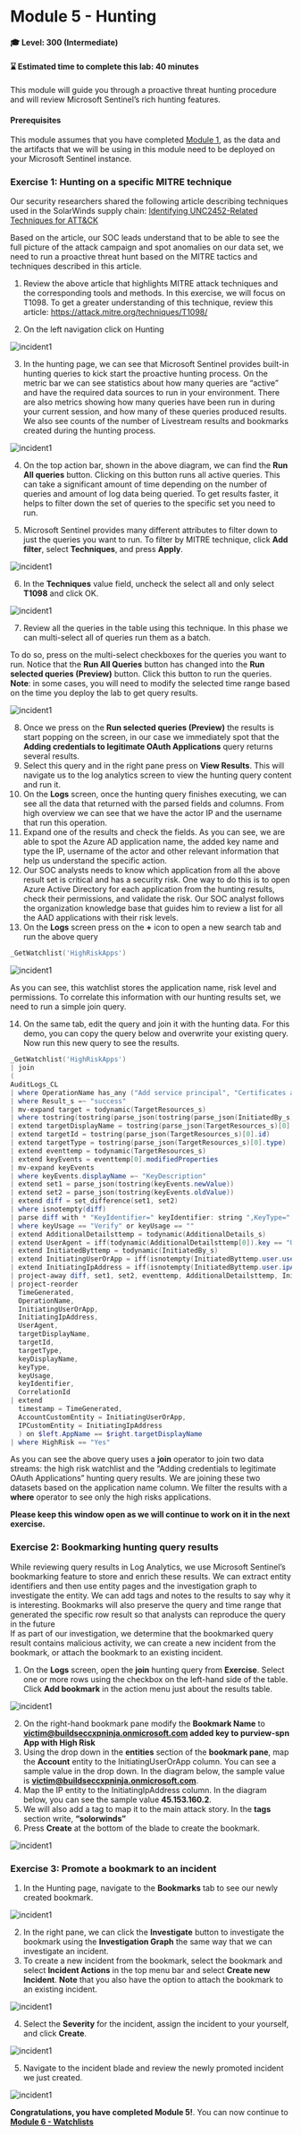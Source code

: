 # Module 5 - Hunting

#### 🎓 Level: 300 (Intermediate)
#### ⌛ Estimated time to complete this lab: 40 minutes

This module will guide you through a proactive threat hunting procedure and will review Microsoft Sentinel’s rich hunting features.

#### Prerequisites
This module assumes that you have completed [Module 1](Module-1-Setting-up-the-environment.md), as the data and the artifacts that we will be using in this module need to be deployed on your Microsoft Sentinel instance.

### Exercise 1: Hunting on a specific MITRE technique


Our security researchers shared the following article describing techniques used in the SolarWinds supply chain: 
[Identifying UNC2452-Related Techniques for ATT&CK ](https://medium.com/mitre-attack/identifying-unc2452-related-techniques-9f7b6c7f3714)

Based on the article, our SOC leads understand that to be able to see the full picture of the attack campaign and spot anomalies on our data set, we need to run a proactive threat hunt based on the MITRE tactics and techniques described in this article.
1.	Review the above article that highlights MITRE attack techniques and the corresponding tools and methods. In this exercise, we will focus on T1098. To get a greater understanding of this technique, review this article: https://attack.mitre.org/techniques/T1098/

2.	On the left navigation click on Hunting

![incident1](../Images/hunting-1.png)


3.	In the hunting page, we can see that Microsoft Sentinel provides built-in hunting queries to kick start the proactive hunting process. On the metric bar we can see statistics about how many queries are “active” and have the required data sources to run in your environment.   There are also metrics showing how many queries have been run in during your current session, and how many of these queries produced results. We also see counts of the number of Livestream results and bookmarks created during the hunting process. 

![incident1](../Images/hunting-2.png)

4.	On the top action bar, shown in the above diagram, we can find the **Run All queries** button. Clicking on this button runs all active queries. This can take a significant amount of time depending on the number of queries and amount of log data being queried. To get results faster, it helps to filter down the set of queries to the specific set you need to run. 

5. Microsoft Sentinel provides many different attributes to filter down to just the queries you want to run. To filter by MITRE technique, click **Add filter**, select **Techniques**, and press **Apply**.

![incident1](../Images/hunting-3.png)

6.	In the **Techniques** value field, uncheck the select all and only select **T1098** and click OK.

![incident1](../Images/hunting-4.png)

7.	Review all the queries in the table using this technique. In this phase we can multi-select all of queries run them as a batch.

To do so, press on the multi-select checkboxes for the queries you want to run. Notice that the **Run All Queries** button has changed into the **Run selected queries (Preview)** button. Click this button to run the queries.  
**Note**: in some cases, you will need to modify the selected time range based on the time you deploy the lab to get query results.

![incident1](../Images/hunting-5.png)

8.	Once we press on the **Run selected queries (Preview)** the results is start popping on the screen, in our case we immediately spot that the **Adding credentials to legitimate OAuth Applications** query returns several results.
9.	Select this query and in the right pane press on **View Results**. This will navigate us to the log analytics screen to view the hunting query content and run it.
10.	On the **Logs** screen, once the hunting query finishes executing, we can see all the data that returned with the parsed fields and columns. From high overview we can see that we have the actor IP and the username that run this operation. 
11. Expand one of the results and check the fields. As you can see, we are able to spot the Azure AD application name, the added key name and type the IP, username of the actor and other relevant information that help us understand the specific action.
12.	Our SOC analysts needs to know which application from all the above result set is critical and has a security risk. One way to do this is to open Azure Active Directory for each application from the hunting results, check their permissions, and validate the risk. Our SOC analyst follows the organization knowledge base that guides him to review a list for all the AAD applications with their risk levels.
13.	On the **Logs** screen press on the **+** icon to open a new search tab and run the above query

 ```powershell
_GetWatchlist('HighRiskApps')
 ```
![incident1](../Images/hunting-88.png)



As you can see, this watchlist stores the application name, risk level and permissions. To correlate this information with our hunting results set, we need to run a simple join query.

14.	On the same tab, edit the query and join it with the hunting data. For this demo, you can copy the query below and overwrite your existing query. Now run this new query to see the results. 

 ```powershell
_GetWatchlist('HighRiskApps')
| join 
(
AuditLogs_CL
| where OperationName has_any ("Add service principal", "Certificates and secrets management")
| where Result_s =~ "success"
| mv-expand target = todynamic(TargetResources_s)
| where tostring(tostring(parse_json(tostring(parse_json(InitiatedBy_s).user)).userPrincipalName)) has "@" or tostring(parse_json(InitiatedBy_s).displayName) has "@"
| extend targetDisplayName = tostring(parse_json(TargetResources_s)[0].displayName)
| extend targetId = tostring(parse_json(TargetResources_s)[0].id)
| extend targetType = tostring(parse_json(TargetResources_s)[0].type)
| extend eventtemp = todynamic(TargetResources_s)
| extend keyEvents = eventtemp[0].modifiedProperties
| mv-expand keyEvents
| where keyEvents.displayName =~ "KeyDescription"
| extend set1 = parse_json(tostring(keyEvents.newValue))
| extend set2 = parse_json(tostring(keyEvents.oldValue))
| extend diff = set_difference(set1, set2)
| where isnotempty(diff)
| parse diff with * "KeyIdentifier=" keyIdentifier: string ",KeyType=" keyType: string ",KeyUsage=" keyUsage: string ",DisplayName=" keyDisplayName: string "]" *
| where keyUsage == "Verify" or keyUsage == ""
| extend AdditionalDetailsttemp = todynamic(AdditionalDetails_s)
| extend UserAgent = iff(todynamic(AdditionalDetailsttemp[0]).key == "User-Agent", tostring(AdditionalDetailsttemp[0].value), "")
| extend InitiatedByttemp = todynamic(InitiatedBy_s)
| extend InitiatingUserOrApp = iff(isnotempty(InitiatedByttemp.user.userPrincipalName), tostring(InitiatedByttemp.user.userPrincipalName), tostring(InitiatedByttemp.app.displayName))
| extend InitiatingIpAddress = iff(isnotempty(InitiatedByttemp.user.ipAddress), tostring(InitiatedByttemp.user.ipAddress), tostring(InitiatedByttemp.app.ipAddress))
| project-away diff, set1, set2, eventtemp, AdditionalDetailsttemp, InitiatedByttemp
| project-reorder
   TimeGenerated,
   OperationName,
   InitiatingUserOrApp,
   InitiatingIpAddress,
   UserAgent,
   targetDisplayName,
   targetId,
   targetType,
   keyDisplayName,
   keyType,
   keyUsage,
   keyIdentifier,
   CorrelationId
| extend
   timestamp = TimeGenerated,
   AccountCustomEntity = InitiatingUserOrApp,
   IPCustomEntity = InitiatingIpAddress
   ) on $left.AppName == $right.targetDisplayName
| where HighRisk == "Yes"
 ```

As you can see the above query uses a **join** operator to join two data streams: the high risk watchlist and the “Adding credentials to legitimate OAuth Applications” hunting query results. We are joining these two datasets based on the application name column. We filter the results with a **where** operator to see only the high risks applications.

**Please keep this window open as we will continue to work on it in the next exercise.**

### Exercise 2: Bookmarking hunting query results 

While reviewing query results in Log Analytics, we use Microsoft Sentinel’s bookmarking feature to store and enrich these results. We can extract entity identifiers and then use entity pages and the investigation graph to investigate the entity.  We can add tags and notes to the results to say why it is interesting.  Bookmarks will also preserve the query and time range that generated the specific row result so that analysts can reproduce the query in the future  
If as part of our investigation, we determine that the bookmarked query result contains malicious activity, we can create a new incident from the bookmark, or attach the bookmark to an existing incident. 

1.	On the **Logs** screen, open the **join** hunting query from **Exercise**.  Select one or more rows using the checkbox on the left-hand side of the table. Click **Add bookmark** in the action menu just about the results table.

![incident1](../Images/hunting-9.png)


2.	On the right-hand bookmark pane modify the **Bookmark Name** to **victim@buildseccxpninja.onmicrosoft.com added key to purview-spn App with High Risk** 
3.	Using the drop down in the **entities** section of the **bookmark pane**, map the **Account** entity to the InitiatingUserOrApp column.  You can see a sample value in the drop down.  In the diagram below, the sample value is **victim@buildseccxpninja.onmicrosoft.com**.  
4.	Map the IP entity to the InitiatingIpAddress column. In the diagram below, you can see the sample value **45.153.160.2**. 
5.	We will also add a tag to map it to the main attack story. In the **tags** section write, **“solorwinds”**
6.	Press **Create** at the bottom of the blade to create the bookmark.

![incident1](../Images/hunting-10.png)



### Exercise 3: Promote a bookmark to an incident

1.	In the Hunting page, navigate to the **Bookmarks** tab to see our newly created bookmark.

![incident1](../Images/hunting-12.png)


2.	In the right pane, we can click the **Investigate** button to investigate the bookmark using the **Investigation Graph** the same way that we can investigate an incident.
3.	To create a new incident from the bookmark, select the bookmark and select **Incident Actions** in the top menu bar and select **Create new Incident**. 
**Note** that you also have the option to attach the bookmark to an existing incident. 

![incident1](../Images/hunting-13.png)

4.	Select the **Severity** for the incident, assign the incident to your yourself, and click **Create**.

![incident1](../Images/hunting-14.png)

5.	Navigate to the incident blade and review the newly promoted incident we just created.

![incident1](../Images/hunting-15.png)

**Congratulations, you have completed Module 5!**. You can now continue to **[Module 6 - Watchlists](./Module-6-Watchlists.md)**
